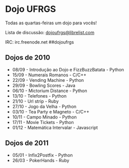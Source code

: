 # Dojo UFRGS
Todas as quartas-feiras um dojo para vocês!

Lista de discussão: dojoufrgs@librelist.com

IRC: irc.freenode.net \#\#dojoufrgs

## Dojos de 2010

* 08/09 - Introdução ao Dojo e FizzBuzzBatata - Python
* 15/09 - Numerais Romanos - C/C++
* 22/09 - Vending Machine - Python
* 29/09 - Bowling Scores - Java
* 06/10 - Mictorium Distance - Python
* 13/10 - Telefones - Python
* 21/10 - Url strip - Ruby
* 27/10 - Jogo da Velha - Python
* 03/10 - Tea Party e Magneto - C/C++
* 10/11 - Campo Minado - Python
* 17/11 - Movie Tickets - Python
* 01/12 - Matemática Intervalar - Javascript

## Dojos de 2011

* 05/01 - Infix2Postfix - Python
* 26/03 - PokerHands - Ruby

